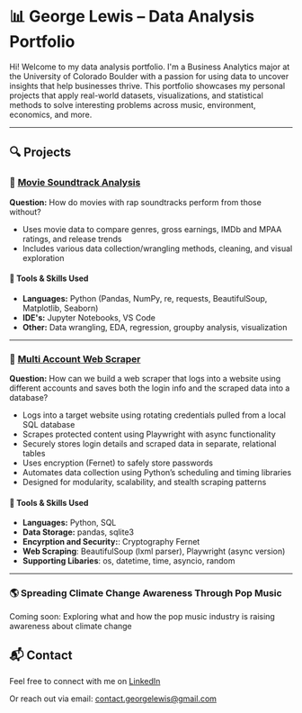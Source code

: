 # 📊 George Lewis – Data Analysis Portfolio

Hi! Welcome to my data analysis portfolio. I'm a Business Analytics major at the University of Colorado Boulder with a passion for using data to uncover insights that help businesses thrive. This portfolio showcases my personal projects that apply real-world datasets, visualizations, and statistical methods to solve interesting problems across music, environment, economics, and more.

---
## 🔍 Projects

### 🎵 [Movie Soundtrack Analysis](https://github.com/fghlewis/Movie-Soundtrack-Analysis)
**Question:** How do movies with rap soundtracks perform from those without?  
- Uses movie data to compare genres, gross earnings, IMDb and MPAA ratings, and release trends  
- Includes various data collection/wrangling methods, cleaning, and visual exploration

#### 🧰 Tools & Skills Used
- **Languages:** Python (Pandas, NumPy, re, requests, BeautifulSoup, Matplotlib, Seaborn)
- **IDE's:** Jupyter Notebooks, VS Code
- **Other:** Data wrangling, EDA, regression, groupby analysis, visualization

---

### 📂 [Multi Account Web Scraper](https://github.com/fghlewis/Multi-Account-Web-Scraper)
**Question:** How can we build a web scraper that logs into a website using different accounts and saves both the login info and the scraped data into a database?
- Logs into a target website using rotating credentials pulled from a local SQL database
- Scrapes protected content using Playwright with async functionality
- Securely stores login details and scraped data in separate, relational tables
- Uses encryption (Fernet) to safely store passwords
- Automates data collection using Python’s scheduling and timing libraries
- Designed for modularity, scalability, and stealth scraping patterns

#### 🧰 Tools & Skills Used
- **Languages:** Python, SQL
- **Data Storage:** pandas, sqlite3
- **Encyrption and Security:**: Cryptography Fernet
- **Web Scraping**: BeautifulSoup (lxml parser), Playwright (async version)
- **Supporting Libaries**: os, datetime, time, asyncio, random

---
### 🌎 Spreading Climate Change Awareness Through Pop Music
Coming soon: Exploring what and how the pop music industry is raising awareness about climate change

## 📬 Contact

Feel free to connect with me on [LinkedIn](https://www.linkedin.com/in/frederikgeorgelewis/) 

Or reach out via email: contact.georgelewis@gmail.com


